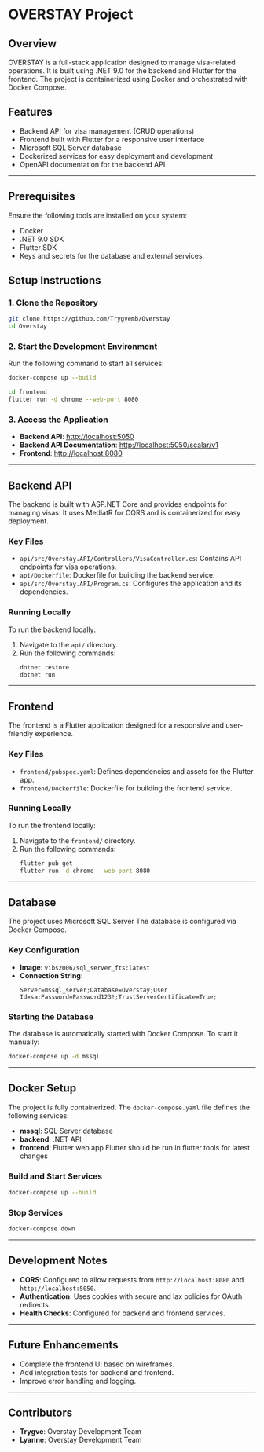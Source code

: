 # OVERSTAY Project

## Overview
OVERSTAY is a full-stack application designed to manage visa-related operations. It is built using .NET 9.0 for the backend and Flutter for the frontend. The project is containerized using Docker and orchestrated with Docker Compose.

## Features
- Backend API for visa management (CRUD operations)
- Frontend built with Flutter for a responsive user interface
- Microsoft SQL Server database
- Dockerized services for easy deployment and development
- OpenAPI documentation for the backend API

---

## Prerequisites
Ensure the following tools are installed on your system:

- Docker
- .NET 9.0 SDK
- Flutter SDK
- Keys and secrets for the database and external services.

## Setup Instructions


### 1. Clone the Repository
```bash
git clone https://github.com/Trygvemb/Overstay
cd Overstay
```

### 2. Start the Development Environment
Run the following command to start all services:
```bash
docker-compose up --build
```
```bash
cd frontend
flutter run -d chrome --web-port 8080
```

### 3. Access the Application
- **Backend API**: [http://localhost:5050](http://localhost:5050)
- **Backend API Documentation**: [http://localhost:5050/scalar/v1](http://localhost:5050/scalar/v1)
- **Frontend**: [http://localhost:8080](http://localhost:8080)

---

## Backend API
The backend is built with ASP.NET Core and provides endpoints for managing visas. It uses MediatR for CQRS and is containerized for easy deployment.

### Key Files
- `api/src/Overstay.API/Controllers/VisaController.cs`: Contains API endpoints for visa operations.
- `api/Dockerfile`: Dockerfile for building the backend service.
- `api/src/Overstay.API/Program.cs`: Configures the application and its dependencies.

### Running Locally
To run the backend locally:
1. Navigate to the `api/` directory.
2. Run the following commands:
   ```bash
   dotnet restore
   dotnet run
   ```

---

## Frontend
The frontend is a Flutter application designed for a responsive and user-friendly experience.

### Key Files
- `frontend/pubspec.yaml`: Defines dependencies and assets for the Flutter app.
- `frontend/Dockerfile`: Dockerfile for building the frontend service.

### Running Locally
To run the frontend locally:
1. Navigate to the `frontend/` directory.
2. Run the following commands:
   ```bash
   flutter pub get
   flutter run -d chrome --web-port 8080
   ```

---

## Database
The project uses Microsoft SQL Server The database is configured via Docker Compose.

### Key Configuration
- **Image**: `vibs2006/sql_server_fts:latest`
- **Connection String**:
  ```
  Server=mssql_server;Database=Overstay;User Id=sa;Password=Password123!;TrustServerCertificate=True;
  ```

### Starting the Database
The database is automatically started with Docker Compose. To start it manually:
```bash
docker-compose up -d mssql
```

---

## Docker Setup
The project is fully containerized. The `docker-compose.yaml` file defines the following services:
- **mssql**: SQL Server database
- **backend**: .NET API
- **frontend**: Flutter web app Flutter should be run in flutter tools for latest changes

### Build and Start Services
```bash
docker-compose up --build
```

### Stop Services
```bash
docker-compose down
```

---

## Development Notes
- **CORS**: Configured to allow requests from `http://localhost:8080` and `http://localhost:5050`.
- **Authentication**: Uses cookies with secure and lax policies for OAuth redirects.
- **Health Checks**: Configured for backend and frontend services.

---

## Future Enhancements
- Complete the frontend UI based on wireframes.
- Add integration tests for backend and frontend.
- Improve error handling and logging.

---

## Contributors
- **Trygve**: Overstay Development Team
- **Lyanne**: Overstay Development Team